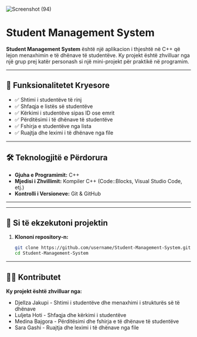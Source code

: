 ![Screenshot (94)](https://github.com/user-attachments/assets/d5d70059-7895-4638-b7e7-69a95d88845c)
# Student Management System

**Student Management System** është një aplikacion i thjeshtë në C++ që lejon menaxhimin e të dhënave të studentëve. 
Ky projekt është zhvilluar nga një grup prej katër personash si një mini-projekt për praktikë në programim.

---

## 🚀 Funksionalitetet Kryesore

- ✅ Shtimi i studentëve të rinj
- ✅ Shfaqja e listës së studentëve
- ✅ Kërkimi i studentëve sipas ID ose emrit
- ✅ Përditësimi i të dhënave të studentëve
- ✅ Fshirja e studentëve nga lista
- ✅ Ruajtja dhe leximi i të dhënave nga file

---

## 🛠 Teknologjitë e Përdorura

- **Gjuha e Programimit:** C++
- **Mjedisi i Zhvillimit:** Kompiler C++ (Code::Blocks,  Visual Studio Code, etj.)
- **Kontrolli i Versioneve:** Git & GitHub

---


---

## 🔧 Si të ekzekutoni projektin

1. **Klononi repository-n:**

   ```bash
   git clone https://github.com/username/Student-Management-System.git
   cd Student-Management-System

---

## 👨‍💻 Kontributet

**Ky projekt është zhvilluar nga:**

- Djellza Jakupi - Shtimi i studentëve dhe menaxhimi i strukturës së të dhënave
- Luljeta Hoti - Shfaqja dhe kërkimi i studentëve
- Medina Bajgora - Përditësimi dhe fshirja e të dhënave të studentëve
- Sara Gashi - Ruajtja dhe leximi i të dhënave nga file
